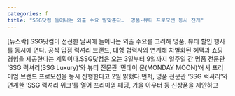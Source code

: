 ```yaml
---
categories: f
title: "SSG닷컴 늘어나는 외출 수요 발맞춘다…  명품·뷰티 프로모션 동시 전개"
---
```

[뉴스락] SSG닷컴이 선선한 날씨에 늘어나는 외출 수요를 고려해 명품, 뷰티 할인 행사를 동시에 연다. 공식 입점 럭셔리 브랜드, 대형 협력사와 연계해 차별화된 혜택과 쇼핑 경험을 제공한다는 계획이다.SSG닷컴은 오는 3일부터 9일까지 일주일 간 명품 전문관 ‘SSG 럭셔리(SSG Luxury)’와 뷰티 전문관 ‘먼데이 문(MONDAY MOON)’에서 프리미엄 브랜드 프로모션을 동시 진행한다고 2일 밝혔다.먼저, 명품 전문관 ‘SSG 럭셔리’와 연계한 ‘SSG 럭셔리 위크’를 열어 프리미엄 패딩, 가을 아우터 등 신상품을 제안하고